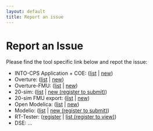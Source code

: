 ```yaml
---
layout: default
title: Report an issue
---
```


# Report an Issue

Please find the tool specific link below and repot the issue:

* INTO-CPS Application + COE: ([list](https://github.com/into-cps/INTO-CPS_Application/issues) | [new](https://github.com/into-cps/INTO-CPS_Application/issues/new))
* Overture: ([list](https://github.com/overturetool/overture/issues) | [new](https://github.com/overturetool/overture/issues/new))
 * Overture-FMU: ([list](https://github.com/overturetool/overture-fmu/issues) | [new](https://github.com/overturetool/overture-fmu/issues/new))
* 20-sim: ([list](http://www.20sim.com/forum/viewforum.php?f=7) | [new (register to submit)](http://www.20sim.com/forum/viewforum.php?f=7))
 * 20-sim FMU export: ([list](https://github.com/controllab/fmi-export-20sim/issues) | [new](https://github.com/controllab/fmi-export-20sim/issues/new))
* Open Modelica: ([list](https://trac.openmodelica.org/OpenModelica/report) | [new](https://trac.openmodelica.org/OpenModelica/newticket))
* Modelio: ([list](http://forge.modelio.org/projects/intocps/issues) | [new (register to submit)](http://forge.modelio.org/projects/intocps/issues))
* RT-Tester: ([register](https://software.verified.de/mantis/signup_page.php) | [list (register to view)](https://software.verified.de/mantis?project_id=76))
* DSE: …
